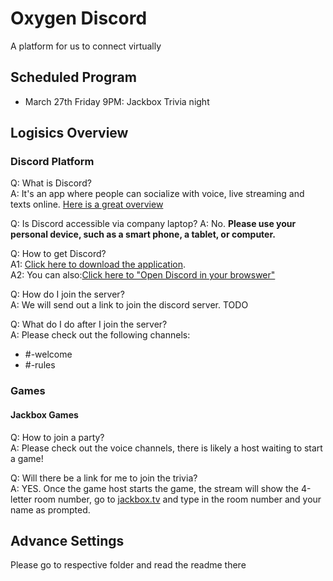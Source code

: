 # Oxygen Discord

A platform for us to connect virtually

## Scheduled Program
- March 27th Friday 9PM: Jackbox Trivia night

## Logisics Overview

### Discord Platform

Q: What is Discord?\
A: It's an app where people can socialize with voice, live streaming and texts online. [Here is a great overview](https://masonry.lochac.sca.org/discord-all-you-need-to-know/)

Q: Is Discord accessible via company laptop?
A: No. **Please use your personal device, such as a smart phone, a tablet, or computer.**

Q: How to get Discord?\
A1: [Click here to download the application](https://discordapp.com/download).\
A2: You can also:[Click here to "Open Discord in your browswer"](https://discordapp.com/)


Q: How do I join the server?\
A: We will send out a link to join the discord server. TODO


Q: What do I do after I join the server?\
A: Please check out the following channels:
- #-welcome
- #-rules

### Games
#### Jackbox Games

Q: How to join a party?\
A: Please check out the voice channels, there is likely a host waiting to start a game!


Q: Will there be a link for me to join the trivia?\
A: YES. Once the game host starts the game, the stream will show the 4-letter room number, go to [jackbox.tv](jackbox.tv) and type in the room number and your name as prompted. 


## Advance Settings
Please go to respective folder and read the readme there
